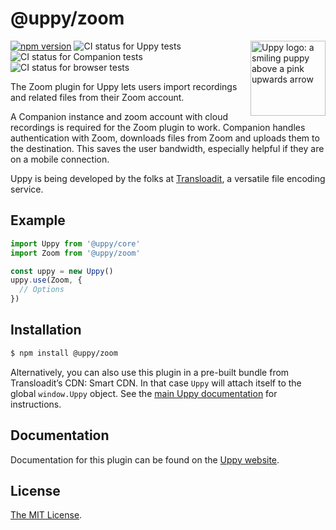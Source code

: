 # @uppy/zoom

<img src="https://uppy.io/img/logo.svg" width="120" alt="Uppy logo: a smiling puppy above a pink upwards arrow" align="right">

[![npm version](https://img.shields.io/npm/v/@uppy/zoom.svg?style=flat-square)](https://www.npmjs.com/package/@uppy/zoom)
![CI status for Uppy tests](https://github.com/transloadit/uppy/workflows/CI/badge.svg)
![CI status for Companion tests](https://github.com/transloadit/uppy/workflows/Companion/badge.svg)
![CI status for browser tests](https://github.com/transloadit/uppy/workflows/End-to-end%20tests/badge.svg)

The Zoom plugin for Uppy lets users import recordings and related files from
their Zoom account.

A Companion instance and zoom account with cloud recordings is required for the
Zoom plugin to work. Companion handles authentication with Zoom, downloads files
from Zoom and uploads them to the destination. This saves the user bandwidth,
especially helpful if they are on a mobile connection.

Uppy is being developed by the folks at [Transloadit](https://transloadit.com),
a versatile file encoding service.

## Example

```js
import Uppy from '@uppy/core'
import Zoom from '@uppy/zoom'

const uppy = new Uppy()
uppy.use(Zoom, {
  // Options
})
```

## Installation

```bash
$ npm install @uppy/zoom
```

Alternatively, you can also use this plugin in a pre-built bundle from
Transloadit’s CDN: Smart CDN. In that case `Uppy` will attach itself to the
global `window.Uppy` object. See the
[main Uppy documentation](https://uppy.io/docs/#Installation) for instructions.

## Documentation

Documentation for this plugin can be found on the
[Uppy website](https://uppy.io/docs/zoom).

## License

[The MIT License](./LICENSE).
